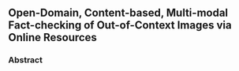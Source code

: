 ## Open-Domain, Content-based, Multi-modal Fact-checking of Out-of-Context Images via Online Resources

### Abstract

